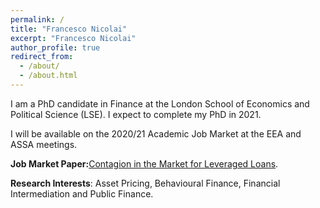 ```yaml
---
permalink: /
title: "Francesco Nicolai"
excerpt: "Francesco Nicolai"
author_profile: true
redirect_from: 
  - /about/
  - /about.html
---
```


I am a PhD candidate in Finance at the London School of Economics and Political Science (LSE). I expect to complete my PhD in 2021. 

I will be available on the 2020/21 Academic Job Market at the EEA and ASSA meetings. 


**Job Market Paper:**[Contagion in the Market for Leveraged Loans](https://github.com/academicpages/academicpages.github.io).

**Research Interests**: Asset Pricing, Behavioural Finance, Financial Intermediation and Public Finance. 
